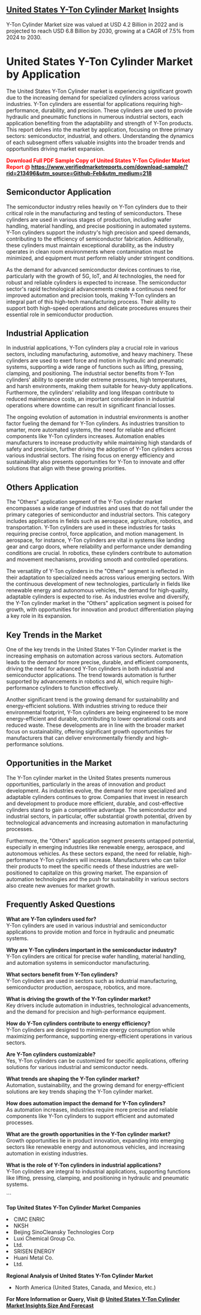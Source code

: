 <h2><a href="https://www.verifiedmarketreports.com/download-sample/?rid=213496&amp;utm_source=Github-Feb&amp;utm_medium=218" target="_blank">United States Y-Ton Cylinder Market</a> Insights</h2><p>Y-Ton Cylinder Market size was valued at USD 4.2 Billion in 2022 and is projected to reach USD 6.8 Billion by 2030, growing at a CAGR of 7.5% from 2024 to 2030.</p><p> <h1>United States Y-Ton Cylinder Market by Application</h1> <p>The United States Y-Ton Cylinder market is experiencing significant growth due to the increasing demand for specialized cylinders across various industries. Y-Ton cylinders are essential for applications requiring high-performance, durability, and precision. These cylinders are used to provide hydraulic and pneumatic functions in numerous industrial sectors, each application benefiting from the adaptability and strength of Y-Ton products. This report delves into the market by application, focusing on three primary sectors: semiconductor, industrial, and others. Understanding the dynamics of each subsegment offers valuable insights into the broader trends and opportunities driving market expansion.</p> <p><strong><p><span class=""><span style="color: #ff0000;"><strong>Download Full PDF Sample Copy of United States Y-Ton Cylinder Market Report</strong> @ </span><a href="https://www.verifiedmarketreports.com/download-sample/?rid=213496&amp;utm_source=Github-Feb&amp;utm_medium=218" target="_blank">https://www.verifiedmarketreports.com/download-sample/?rid=213496&amp;utm_source=Github-Feb&amp;utm_medium=218</a></span></p></strong></p> <h2>Semiconductor Application</h2> <p>The semiconductor industry relies heavily on Y-Ton cylinders due to their critical role in the manufacturing and testing of semiconductors. These cylinders are used in various stages of production, including wafer handling, material handling, and precise positioning in automated systems. Y-Ton cylinders support the industry's high precision and speed demands, contributing to the efficiency of semiconductor fabrication. Additionally, these cylinders must maintain exceptional durability, as the industry operates in clean room environments where contamination must be minimized, and equipment must perform reliably under stringent conditions.</p> <p>As the demand for advanced semiconductor devices continues to rise, particularly with the growth of 5G, IoT, and AI technologies, the need for robust and reliable cylinders is expected to increase. The semiconductor sector's rapid technological advancements create a continuous need for improved automation and precision tools, making Y-Ton cylinders an integral part of this high-tech manufacturing process. Their ability to support both high-speed operations and delicate procedures ensures their essential role in semiconductor production.</p> <h2>Industrial Application</h2> <p>In industrial applications, Y-Ton cylinders play a crucial role in various sectors, including manufacturing, automotive, and heavy machinery. These cylinders are used to exert force and motion in hydraulic and pneumatic systems, supporting a wide range of functions such as lifting, pressing, clamping, and positioning. The industrial sector benefits from Y-Ton cylinders' ability to operate under extreme pressures, high temperatures, and harsh environments, making them suitable for heavy-duty applications. Furthermore, the cylinders' reliability and long lifespan contribute to reduced maintenance costs, an important consideration in industrial operations where downtime can result in significant financial losses.</p> <p>The ongoing evolution of automation in industrial environments is another factor fueling the demand for Y-Ton cylinders. As industries transition to smarter, more automated systems, the need for reliable and efficient components like Y-Ton cylinders increases. Automation enables manufacturers to increase productivity while maintaining high standards of safety and precision, further driving the adoption of Y-Ton cylinders across various industrial sectors. The rising focus on energy efficiency and sustainability also presents opportunities for Y-Ton to innovate and offer solutions that align with these growing priorities.</p> <h2>Others Application</h2> <p>The "Others" application segment of the Y-Ton cylinder market encompasses a wide range of industries and uses that do not fall under the primary categories of semiconductor and industrial sectors. This category includes applications in fields such as aerospace, agriculture, robotics, and transportation. Y-Ton cylinders are used in these industries for tasks requiring precise control, force application, and motion management. In aerospace, for instance, Y-Ton cylinders are vital in systems like landing gear and cargo doors, where reliability and performance under demanding conditions are crucial. In robotics, these cylinders contribute to automation and movement mechanisms, providing smooth and controlled operations.</p> <p>The versatility of Y-Ton cylinders in the "Others" segment is reflected in their adaptation to specialized needs across various emerging sectors. With the continuous development of new technologies, particularly in fields like renewable energy and autonomous vehicles, the demand for high-quality, adaptable cylinders is expected to rise. As industries evolve and diversify, the Y-Ton cylinder market in the "Others" application segment is poised for growth, with opportunities for innovation and product differentiation playing a key role in its expansion.</p> <h2>Key Trends in the Market</h2> <p>One of the key trends in the United States Y-Ton Cylinder market is the increasing emphasis on automation across various sectors. Automation leads to the demand for more precise, durable, and efficient components, driving the need for advanced Y-Ton cylinders in both industrial and semiconductor applications. The trend towards automation is further supported by advancements in robotics and AI, which require high-performance cylinders to function effectively.</p> <p>Another significant trend is the growing demand for sustainability and energy-efficient solutions. With industries striving to reduce their environmental footprint, Y-Ton cylinders are being engineered to be more energy-efficient and durable, contributing to lower operational costs and reduced waste. These developments are in line with the broader market focus on sustainability, offering significant growth opportunities for manufacturers that can deliver environmentally friendly and high-performance solutions.</p> <h2>Opportunities in the Market</h2> <p>The Y-Ton cylinder market in the United States presents numerous opportunities, particularly in the areas of innovation and product development. As industries evolve, the demand for more specialized and adaptable cylinders continues to grow. Companies that invest in research and development to produce more efficient, durable, and cost-effective cylinders stand to gain a competitive advantage. The semiconductor and industrial sectors, in particular, offer substantial growth potential, driven by technological advancements and increasing automation in manufacturing processes.</p> <p>Furthermore, the "Others" application segment presents untapped potential, especially in emerging industries like renewable energy, aerospace, and autonomous vehicles. As these sectors expand, the need for reliable, high-performance Y-Ton cylinders will increase. Manufacturers who can tailor their products to meet the specific needs of these industries are well-positioned to capitalize on this growing market. The expansion of automation technologies and the push for sustainability in various sectors also create new avenues for market growth.</p> <h2>Frequently Asked Questions</h2> <p><strong>What are Y-Ton cylinders used for?</strong><br> Y-Ton cylinders are used in various industrial and semiconductor applications to provide motion and force in hydraulic and pneumatic systems.</p> <p><strong>Why are Y-Ton cylinders important in the semiconductor industry?</strong><br> Y-Ton cylinders are critical for precise wafer handling, material handling, and automation systems in semiconductor manufacturing.</p> <p><strong>What sectors benefit from Y-Ton cylinders?</strong><br> Y-Ton cylinders are used in sectors such as industrial manufacturing, semiconductor production, aerospace, robotics, and more.</p> <p><strong>What is driving the growth of the Y-Ton cylinder market?</strong><br> Key drivers include automation in industries, technological advancements, and the demand for precision and high-performance equipment.</p> <p><strong>How do Y-Ton cylinders contribute to energy efficiency?</strong><br> Y-Ton cylinders are designed to minimize energy consumption while maximizing performance, supporting energy-efficient operations in various sectors.</p> <p><strong>Are Y-Ton cylinders customizable?</strong><br> Yes, Y-Ton cylinders can be customized for specific applications, offering solutions for various industrial and semiconductor needs.</p> <p><strong>What trends are shaping the Y-Ton cylinder market?</strong><br> Automation, sustainability, and the growing demand for energy-efficient solutions are key trends shaping the Y-Ton cylinder market.</p> <p><strong>How does automation impact the demand for Y-Ton cylinders?</strong><br> As automation increases, industries require more precise and reliable components like Y-Ton cylinders to support efficient and automated processes.</p> <p><strong>What are the growth opportunities in the Y-Ton cylinder market?</strong><br> Growth opportunities lie in product innovation, expanding into emerging sectors like renewable energy and autonomous vehicles, and increasing automation in existing industries.</p> <p><strong>What is the role of Y-Ton cylinders in industrial applications?</strong><br> Y-Ton cylinders are integral to industrial applications, supporting functions like lifting, pressing, clamping, and positioning in hydraulic and pneumatic systems.</p> ```</p><p><strong>Top United States Y-Ton Cylinder Market Companies</strong></p><div data-test-id=""><p><li>CIMC ENRIC</li><li> NKSH</li><li> Beijing SinoCleansky Technologies Corp</li><li> Luxi Chemical Group Co.</li><li> Ltd.</li><li> SRISEN ENERGY</li><li> Huani Metal Co.</li><li> Ltd.</li></p><div><strong>Regional Analysis of&nbsp;United States Y-Ton Cylinder Market</strong></div><ul><li dir="ltr"><p dir="ltr">North America&nbsp;(United States, Canada, and Mexico, etc.)</p></li></ul><p><strong>For More Information or Query, Visit @&nbsp;</strong><strong><a href="https://www.verifiedmarketreports.com/product/y-ton-cylinder-market/?utm_source=Github-Feb&amp;utm_medium=218" target="_blank">United States Y-Ton Cylinder Market Insights Size And Forecast</a></strong></p></div>
